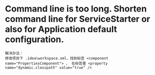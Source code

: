 #  Command line is too long. Shorten command line for ServiceStarter or also for Application default configuration.
    解决办法：
    修改项目下 .idea\workspace.xml，找到标签 <component name="PropertiesComponent"> ， 在标签里 <property name="dynamic.classpath" value="true" />
    
